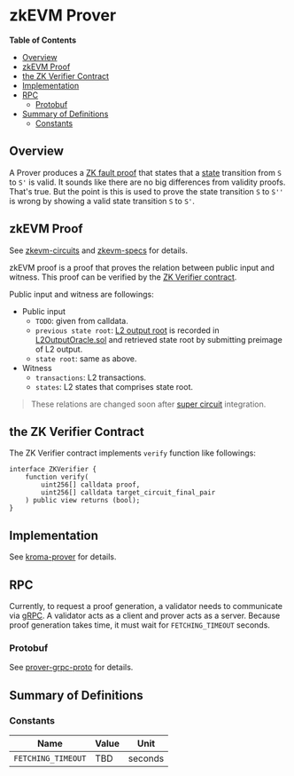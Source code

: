 # zkEVM Prover

<!-- All glossary references in this file. -->

[g-l2-output]: glossary.md#l2-output-root
[g-state]: glossary.md#state
[g-zk-fault-proof]: glossary.md#zk-fault-proof

<!-- START doctoc generated TOC please keep comment here to allow auto update -->
<!-- DON'T EDIT THIS SECTION, INSTEAD RE-RUN doctoc TO UPDATE -->
**Table of Contents**

- [Overview](#overview)
- [zkEVM Proof](#zkevm-proof)
- [the ZK Verifier Contract](#the-zk-verifier-contract)
- [Implementation](#implementation)
- [RPC](#rpc)
  - [Protobuf](#protobuf)
- [Summary of Definitions](#summary-of-definitions)
  - [Constants](#constants)

<!-- END doctoc generated TOC please keep comment here to allow auto update -->

## Overview

A Prover produces a [ZK fault proof][g-zk-fault-proof] that states that a [state][g-state] transition from `S` to
`S'` is valid. It sounds like there are no big differences from validity proofs. That's true. But the point is this is used
to prove the state transition `S` to `S''` is wrong by showing a valid state transition `S` to `S'`.

## zkEVM Proof

See [zkevm-circuits](https://github.com/kroma-network/zkevm-circuits) and
[zkevm-specs](https://github.com/kroma-network/zkevm-specs) for details.

zkEVM proof is a proof that proves the relation between public input and witness. This proof can be verified by the
[ZK Verifier contract](#the-zk-verifier-contract).

Public input and witness are followings:

- Public input
  - `TODO`: given from calldata.
  - `previous state root`: [L2 output root][g-l2-output] is recorded in
    [L2OutputOracle.sol](../packages/contracts/contracts/L1/L2OutputOracle.sol) and retrieved state root by submitting
    preimage of L2 output.
  - `state root`: same as above.
- Witness
  - `transactions`: L2 transactions.
  - `states`: L2 states that comprises state root.

> These relations are changed soon after [super circuit] integration.

[super circuit]: https://github.com/kroma-network/zkevm-specs/blob/dev/specs/super_circuit.png

## the ZK Verifier Contract

The ZK Verifier contract implements `verify` function like followings:

```solidity
interface ZKVerifier {
    function verify(
        uint256[] calldata proof,
        uint256[] calldata target_circuit_final_pair
    ) public view returns (bool);
}
```

## Implementation

See [kroma-prover](https://github.com/kroma-network/kroma-prover) for details.

## RPC

Currently, to request a proof generation, a validator needs to communicate via [gRPC](https://grpc.io/). A validator acts
as a client and prover acts as a server. Because proof generation takes time, it must wait for `FETCHING_TIMEOUT`
seconds.

### Protobuf

See [prover-grpc-proto](https://github.com/kroma-network/prover-grpc-proto) for details.

## Summary of Definitions

### Constants

| Name               | Value | Unit    |
| ------------------ | ----- | ------- |
| `FETCHING_TIMEOUT` | TBD   | seconds |
